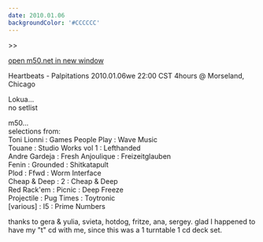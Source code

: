 ```yaml
---
date: 2010.01.06
backgroundColor: '#CCCCCC'
---
```


\>>

[open m50.net in new window  
](http://m50.net/)  


Heartbeats - Palpitations 2010.01.06we 22:00 CST 4hours @ Morseland, Chicago  


Lokua...  
no setlist  

m50...  
selections from:  
Toni Lionni : Games People Play : Wave Music  
Touane : Studio Works vol 1 : Lefthanded  
Andre Gardeja : Fresh Anjoulique : Freizeitglauben  
Fenin : Grounded : Shitkatapult  
Plod : Ffwd : Worm Interface  
Cheap & Deep : 2 : Cheap & Deep  
Red Rack'em : Picnic : Deep Freeze  
Projectile : Pug Times : Toytronic  
\[various\] : I5 : Prime Numbers  

thanks to gera & yulia, svieta, hotdog, fritze, ana, sergey. glad I happened to have my "t" cd with me, since this was a 1 turntable 1 cd deck set.